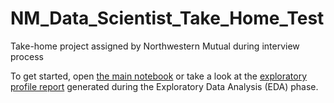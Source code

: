 # NM_Data_Scientist_Take_Home_Test
Take-home project assigned by Northwestern Mutual during interview process

To get started, open [the main notebook](NM_Assessment.ipynb) or take a look at the [exploratory profile report](explorative_profile_report.html) generated during the Exploratory Data Analysis (EDA) phase.
